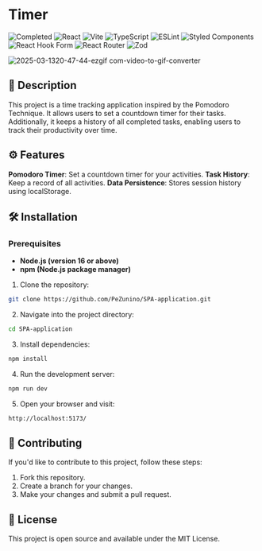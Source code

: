 # Timer

![Completed](https://img.shields.io/badge/status-completed-brightgreen)
![React](https://img.shields.io/badge/react-%2320232a.svg?style=for-the-badge&logo=react&logoColor=%2361DAFB)
![Vite](https://img.shields.io/badge/vite-%23646CFF.svg?style=for-the-badge&logo=vite&logoColor=white)
![TypeScript](https://img.shields.io/badge/typescript-%23007ACC.svg?style=for-the-badge&logo=typescript&logoColor=white)
![ESLint](https://img.shields.io/badge/ESLint-4B3263?style=for-the-badge&logo=eslint&logoColor=white)
![Styled Components](https://img.shields.io/badge/styled--components-DB7093?style=for-the-badge&logo=styled-components&logoColor=white)
![React Hook Form](https://img.shields.io/badge/React%20Hook%20Form-%23EC5990.svg?style=for-the-badge&logo=reacthookform&logoColor=white)
![React Router](https://img.shields.io/badge/React_Router-CA4245?style=for-the-badge&logo=react-router&logoColor=white)
![Zod](https://img.shields.io/badge/zod-%233068b7.svg?style=for-the-badge&logo=zod&logoColor=white)

![2025-03-1320-47-44-ezgif com-video-to-gif-converter](https://github.com/user-attachments/assets/02da6fe5-237b-46dc-860c-0929d2e860c6)

## 📜 Description

This project is a time tracking application inspired by the Pomodoro Technique. It allows users to set a countdown timer for their tasks.
Additionally, it keeps a history of all completed tasks, enabling users to track their productivity over time.

## ⚙️ Features

**Pomodoro Timer**: Set a countdown timer for your activities.
**Task History**: Keep a record of all activities. 
**Data Persistence**: Stores session history using localStorage.  

## 🛠️ Installation

### Prerequisites

- **Node.js (version 16 or above)**
- **npm (Node.js package manager)**

1. Clone the repository:

```bash
git clone https://github.com/PeZunino/SPA-application.git
```

2. Navigate into the project directory:

```bash
cd SPA-application
```

3. Install dependencies:

```bash
npm install
```

4. Run the development server:

```bash
npm run dev
```

5. Open your browser and visit:

```bash
http://localhost:5173/
```

## 🤝 Contributing

If you'd like to contribute to this project, follow these steps:

1. Fork this repository.
2. Create a branch for your changes.
3. Make your changes and submit a pull request.

## 📄 License

This project is open source and available under the MIT License.
